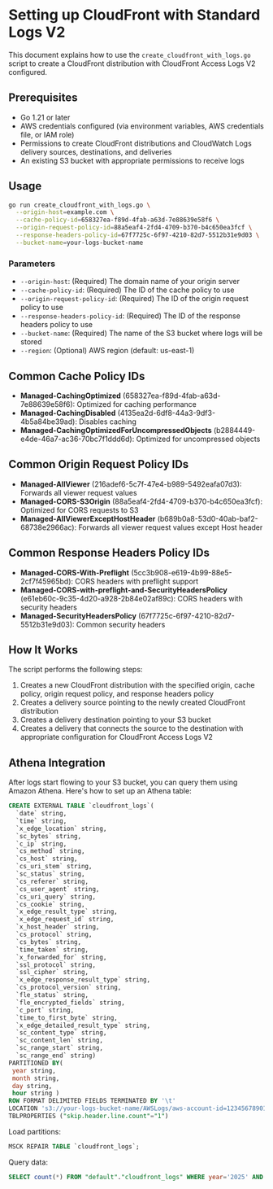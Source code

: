 # Setting up CloudFront with Standard Logs V2

This document explains how to use the `create_cloudfront_with_logs.go` script to create a CloudFront distribution with CloudFront Access Logs V2 configured.

## Prerequisites

- Go 1.21 or later
- AWS credentials configured (via environment variables, AWS credentials file, or IAM role)
- Permissions to create CloudFront distributions and CloudWatch Logs delivery sources, destinations, and deliveries
- An existing S3 bucket with appropriate permissions to receive logs

## Usage

```bash
go run create_cloudfront_with_logs.go \
  --origin-host=example.com \
  --cache-policy-id=658327ea-f89d-4fab-a63d-7e88639e58f6 \
  --origin-request-policy-id=88a5eaf4-2fd4-4709-b370-b4c650ea3fcf \
  --response-headers-policy-id=67f7725c-6f97-4210-82d7-5512b31e9d03 \
  --bucket-name=your-logs-bucket-name
```

### Parameters

- `--origin-host`: (Required) The domain name of your origin server
- `--cache-policy-id`: (Required) The ID of the cache policy to use
- `--origin-request-policy-id`: (Required) The ID of the origin request policy to use
- `--response-headers-policy-id`: (Required) The ID of the response headers policy to use
- `--bucket-name`: (Required) The name of the S3 bucket where logs will be stored
- `--region`: (Optional) AWS region (default: us-east-1)

## Common Cache Policy IDs

- **Managed-CachingOptimized** (658327ea-f89d-4fab-a63d-7e88639e58f6): Optimized for caching performance
- **Managed-CachingDisabled** (4135ea2d-6df8-44a3-9df3-4b5a84be39ad): Disables caching
- **Managed-CachingOptimizedForUncompressedObjects** (b2884449-e4de-46a7-ac36-70bc7f1ddd6d): Optimized for uncompressed objects

## Common Origin Request Policy IDs

- **Managed-AllViewer** (216adef6-5c7f-47e4-b989-5492eafa07d3): Forwards all viewer request values
- **Managed-CORS-S3Origin** (88a5eaf4-2fd4-4709-b370-b4c650ea3fcf): Optimized for CORS requests to S3
- **Managed-AllViewerExceptHostHeader** (b689b0a8-53d0-40ab-baf2-68738e2966ac): Forwards all viewer request values except Host header

## Common Response Headers Policy IDs

- **Managed-CORS-With-Preflight** (5cc3b908-e619-4b99-88e5-2cf7f45965bd): CORS headers with preflight support
- **Managed-CORS-with-preflight-and-SecurityHeadersPolicy** (e61eb60c-9c35-4d20-a928-2b84e02af89c): CORS headers with security headers
- **Managed-SecurityHeadersPolicy** (67f7725c-6f97-4210-82d7-5512b31e9d03): Common security headers

## How It Works

The script performs the following steps:

1. Creates a new CloudFront distribution with the specified origin, cache policy, origin request policy, and response headers policy
2. Creates a delivery source pointing to the newly created CloudFront distribution
3. Creates a delivery destination pointing to your S3 bucket
4. Creates a delivery that connects the source to the destination with appropriate configuration for CloudFront Access Logs V2

## Athena Integration

After logs start flowing to your S3 bucket, you can query them using Amazon Athena. Here's how to set up an Athena table:

```sql
CREATE EXTERNAL TABLE `cloudfront_logs`(
  `date` string, 
  `time` string, 
  `x_edge_location` string, 
  `sc_bytes` string, 
  `c_ip` string, 
  `cs_method` string, 
  `cs_host` string, 
  `cs_uri_stem` string, 
  `sc_status` string, 
  `cs_referer` string, 
  `cs_user_agent` string, 
  `cs_uri_query` string, 
  `cs_cookie` string, 
  `x_edge_result_type` string, 
  `x_edge_request_id` string, 
  `x_host_header` string, 
  `cs_protocol` string, 
  `cs_bytes` string, 
  `time_taken` string, 
  `x_forwarded_for` string, 
  `ssl_protocol` string, 
  `ssl_cipher` string, 
  `x_edge_response_result_type` string, 
  `cs_protocol_version` string, 
  `fle_status` string, 
  `fle_encrypted_fields` string, 
  `c_port` string, 
  `time_to_first_byte` string, 
  `x_edge_detailed_result_type` string, 
  `sc_content_type` string, 
  `sc_content_len` string, 
  `sc_range_start` string, 
  `sc_range_end` string)
PARTITIONED BY(
 year string,
 month string,
 day string,
 hour string )
ROW FORMAT DELIMITED FIELDS TERMINATED BY '\t'
LOCATION 's3://your-logs-bucket-name/AWSLogs/aws-account-id=123456789012/CloudFront/DistributionId=EXAMPLEID/'
TBLPROPERTIES ("skip.header.line.count"="1")
```

Load partitions:
```sql
MSCK REPAIR TABLE `cloudfront_logs`;
```

Query data:
```sql
SELECT count(*) FROM "default"."cloudfront_logs" WHERE year='2025' AND month='04' AND day='15' AND hour='14'
```
